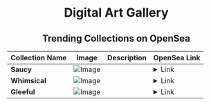<div align="center">

# Digital Art Gallery

## Trending Collections on OpenSea

| Collection Name                       | Image                                                                                     | Description                       | OpenSea Link                                                                                          |
|---------------------------------------|-------------------------------------------------------------------------------------------|-----------------------------------|--------------------------------------------------------------------------------------------------------|
| **Saucy** | ![Image](https://i.seadn.io/s/raw/files/96958262e813a956bbd74c8c1883a1b5.jpg?w=500&auto=format?w=200&auto=format) |  | <details><summary>Link</summary>[Saucy](https://opensea.io/collection/saucy-1009)</details> |
| **Whimsical** | ![Image](https://i.seadn.io/s/raw/files/c672fbb498c40a5abb039b664e0c7725.jpg?w=500&auto=format?w=200&auto=format) |  | <details><summary>Link</summary>[Whimsical](https://opensea.io/collection/whimsical-485)</details> |
| **Gleeful** | ![Image](https://i.seadn.io/s/raw/files/40c46fc91c7e85621b3f7ddf2eebc6eb.jpg?w=500&auto=format?w=200&auto=format) |  | <details><summary>Link</summary>[Gleeful](https://opensea.io/collection/gleeful-1024)</details> |

</div>